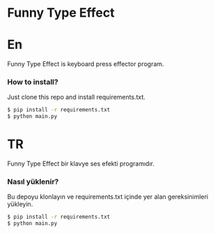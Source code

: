 # Funny Type Effect

# En
Funny Type Effect is keyboard press effector program.
### How to install?
Just clone this repo and install requirements.txt.
```sh
$ pip install -r requirements.txt
$ python main.py
```
# TR
Funny Type Effect bir klavye ses efekti programıdır.
### Nasıl yüklenir?
Bu depoyu klonlayın ve requirements.txt içinde yer alan gereksinimleri yükleyin.
```sh
$ pip install -r requirements.txt
$ python main.py
```